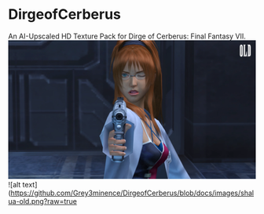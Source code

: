 # DirgeofCerberus
An AI-Upscaled HD Texture Pack for Dirge of Cerberus: Final Fantasy VII.
![Screenshot](docs\images\shalua-old.png)
![alt text](https://github.com/Grey3minence/DirgeofCerberus/blob/docs/images/shalua-old.png?raw=true
